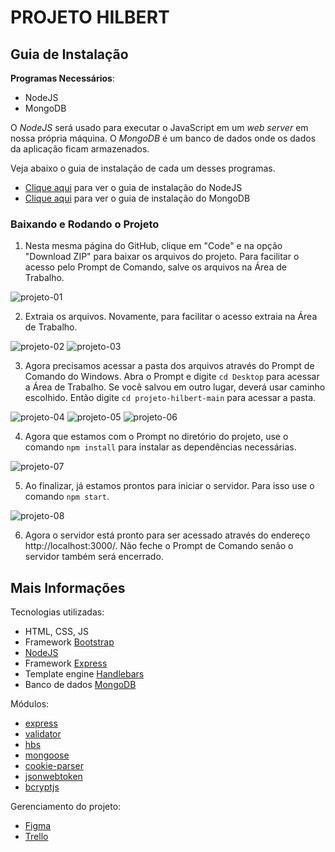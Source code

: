 # PROJETO HILBERT

## Guia de Instalação

**Programas Necessários**:
- NodeJS
- MongoDB

O *NodeJS* será usado para executar o JavaScript em um *web server* em nossa própria máquina. O *MongoDB* é um banco de dados onde os dados da aplicação ficam armazenados. 

Veja abaixo o guia de instalação de cada um desses programas.
- [Clique aqui](https://github.com/AloneInAbyss/projeto-hilbert/blob/main/GUIA-NODEJS.md) para ver o guia de instalação do NodeJS
- [Clique aqui](https://github.com/AloneInAbyss/projeto-hilbert/blob/main/GUIA-MONGODB.md) para ver o guia de instalação do MongoDB

### Baixando e Rodando o Projeto
1. Nesta mesma página do GitHub, clique em "Code" e na opção "Download ZIP" para baixar os arquivos do projeto. Para facilitar o acesso pelo Prompt de Comando, salve os arquivos na Área de Trabalho.

![projeto-01](https://github.com/AloneInAbyss/projeto-hilbert/blob/main/github/projeto-01.png)

2. Extraia os arquivos. Novamente, para facilitar o acesso extraia na Área de Trabalho.

![projeto-02](https://github.com/AloneInAbyss/projeto-hilbert/blob/main/github/projeto-02.png)
![projeto-03](https://github.com/AloneInAbyss/projeto-hilbert/blob/main/github/projeto-03.png)

3. Agora precisamos acessar a pasta dos arquivos através do Prompt de Comando do Windows. Abra o Prompt e digite `cd Desktop` para acessar a Área de Trabalho. Se você salvou em outro lugar, deverá usar caminho escolhido. Então digite `cd projeto-hilbert-main` para acessar a pasta.

![projeto-04](https://github.com/AloneInAbyss/projeto-hilbert/blob/main/github/projeto-04.png)
![projeto-05](https://github.com/AloneInAbyss/projeto-hilbert/blob/main/github/projeto-05.png)
![projeto-06](https://github.com/AloneInAbyss/projeto-hilbert/blob/main/github/projeto-06.png)

4. Agora que estamos com o Prompt no diretório do projeto, use o comando `npm install` para instalar as dependências necessárias.

![projeto-07](https://github.com/AloneInAbyss/projeto-hilbert/blob/main/github/projeto-07.png)

5. Ao finalizar, já estamos prontos para iniciar o servidor. Para isso use o comando `npm start`.

![projeto-08](https://github.com/AloneInAbyss/projeto-hilbert/blob/main/github/projeto-08.png)

6. Agora o servidor está pronto para ser acessado através do endereço http://localhost:3000/. Não feche o Prompt de Comando senão o servidor também será encerrado.


## Mais Informações

Tecnologias utilizadas:
- HTML, CSS, JS
- Framework [Bootstrap](https://getbootstrap.com/)
- [NodeJS](https://nodejs.org/)
- Framework [Express](https://expressjs.com/)
- Template engine [Handlebars](https://handlebarsjs.com/)
- Banco de dados [MongoDB](https://www.mongodb.com/)

Módulos:
- [express](https://www.npmjs.com/package/express)
- [validator](https://www.npmjs.com/package/validator)
- [hbs](https://www.npmjs.com/package/hbs)
- [mongoose](https://www.npmjs.com/package/mongoose)
- [cookie-parser](https://www.npmjs.com/package/cookie-parser)
- [jsonwebtoken](https://www.npmjs.com/package/jsonwebtoken)
- [bcryptjs](https://www.npmjs.com/package/bcryptjs)

Gerenciamento do projeto:
- [Figma](https://www.figma.com/)
- [Trello](https://trello.com/)
